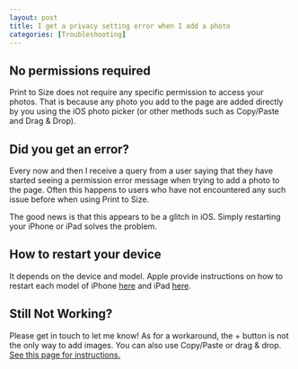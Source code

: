 ```yaml
---
layout: post
title: I get a privacy setting error when I add a photo
categories: [Troubleshooting]
---
```


## No permissions required

Print to Size does not require any specific permission to access your photos. That is because any photo you add to the page are added directly by you using the iOS photo picker (or other methods such as Copy/Paste and Drag & Drop).

## Did you get an error?

Every now and then I receive a query from a user saying that they have started seeing a permission error message when trying to add a photo to the page. Often this happens to users who have not encountered any such issue before when using Print to Size.

The good news is that this appears to be a glitch in iOS. Simply restarting your iPhone or iPad solves the problem.

## How to restart your device

It depends on the device and model. Apple provide instructions on how to restart each model of iPhone [here](https://support.apple.com/en-us/HT201559) and iPad [here](https://support.apple.com/en-us/HT210631).

## Still Not Working?

Please get in touch to let me know! As for a workaround, the + button is not the only way to add images. You can also use Copy/Paste or drag & drop. [See this page for instructions.](/add-an-image/)
